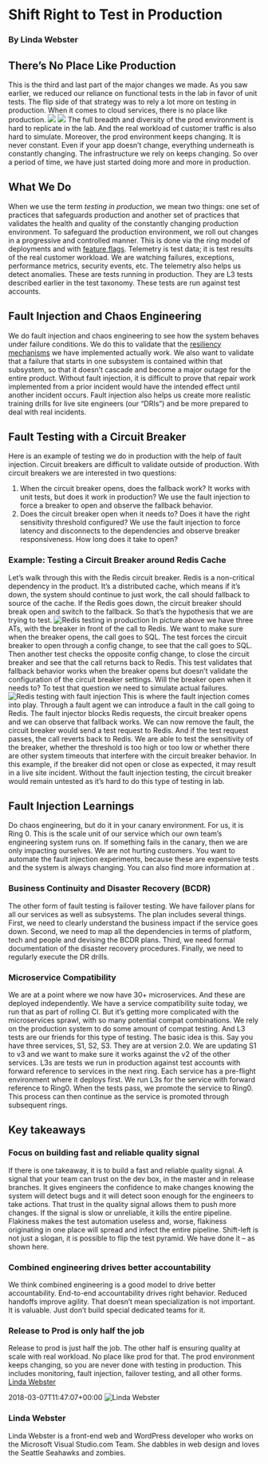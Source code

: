# Shift Right to Test in Production
### By Linda Webster

## There’s No Place Like Production
This is the third and last part of the major changes we made. As you saw
earlier, we reduced our reliance on functional tests in the lab in favor
of unit tests. The flip side of that strategy was to rely a lot more on
testing in production. When it comes to cloud services, there is no
place like
production.
[](https://www.youtube.com/watch?v=watch?v=jFXTryMp5KY&autoplay=1)
![](https://i.ytimg.com/vi/jFXTryMp5KY/maxresdefault.jpg)
![](/wp-content/uploads/2017/09/youtube_social_icon_red.png)
The full breadth and diversity of the prod environment is hard to
replicate in the lab. And the real workload of customer traffic is also
hard to simulate. Moreover, the prod environment keeps changing. It is
never constant. Even if your app doesn’t change, everything underneath
is constantly changing. The infrastructure we rely on keeps changing. So
over a period of time, we have just started doing more and more in
production.
## What We Do
When we use the term *testing in production*, we mean two things: one
set of practices that safeguards production and another set of practices
that validates the health and quality of the constantly changing
production environment.
To safeguard the production environment, we roll out changes in a
progressive and controlled manner. This is done via the ring model of
deployments and with [feature
flags](progressive-experimentation-feature-flags.md).
Telemetry is test data; it is test results of the real customer
workload. We are watching failures, exceptions, performance metrics,
security events, etc. The telemetry also helps us detect anomalies.
These are tests running in production. They are L3 tests described
earlier in the test taxonomy. These tests are run against test accounts.
## Fault Injection and Chaos Engineering
We do fault injection and chaos engineering to see how the system
behaves under failure conditions. We do this to validate that the
[resiliency
mechanisms](patterns-resiliency-cloud.md)
we have implemented actually work. We also want to validate that a
failure that starts in one subsystem is contained within that subsystem,
so that it doesn’t cascade and become a major outage for the entire
product. Without fault injection, it is difficult to prove that repair
work implemented from a prior incident would have the intended effect
until another incident occurs. Fault injection also helps us create more
realistic training drills for live site engineers (our “DRIs”) and be
more prepared to deal with real incidents.
## Fault Testing with a Circuit Breaker
Here is an example of testing we do in production with the help of fault
injection. Circuit breakers are difficult to validate outside of
production. With circuit breakers we are interested in two questions:
1.  When the circuit breaker opens, does the fallback work? It works
    with unit tests, but does it work in production? We use the fault
    injection to force a breaker to open and observe the fallback
    behavior.
2.  Does the circuit breaker open when it needs to? Does it have the
    right sensitivity threshold configured? We use the fault injection
    to force latency and disconnects to the dependencies and observe
    breaker responsiveness. How long does it take to open?
### Example: Testing a Circuit Breaker around Redis Cache
Let’s walk through this with the Redis circuit breaker. Redis is a
non-critical dependency in the product. It’s a distributed cache, which
means if it’s down, the system should continue to just work, the call
should fallback to source of the cache. If the Redis goes down, the
circuit breaker should break open and switch to the fallback. So that’s
the hypothesis that we are trying to test.
![Redis testing in
production](_img/redis-testing-in-production.png)
In picture above we have three ATs, with the breaker in front of the
call to Redis. We want to make sure when the breaker opens, the call
goes to SQL. The test forces the circuit breaker to open through a
config change, to see that the call goes to SQL. Then another test
checks the opposite config change, to close the circuit breaker and see
that the call returns back to Redis.
This test validates that fallback behavior works when the breaker opens
but doesn’t validate the configuration of the circuit breaker settings.
Will the breaker open when it needs to? To test that question we need to
simulate actual failures.
![Redis testing with fault
injection](_img/redis-testing-with-fault-injection.png)
This is where the fault injection comes into play. Through a fault agent
we can introduce a fault in the call going to Redis. The fault injector
blocks Redis requests, the circuit breaker opens and we can observe that
fallback works. We can now remove the fault, the circuit breaker would
send a test request to Redis. And if the test request passes, the call
reverts back to Redis. We are able to test the sensitivity of the
breaker, whether the threshold is too high or too low or whether there
are other system timeouts that interfere with the circuit breaker
behavior.
In this example, if the breaker did not open or close as expected, it
may result in a live site incident. Without the fault injection testing,
the circuit breaker would remain untested as it’s hard to do this type
of testing in lab.
## Fault Injection Learnings
Do chaos engineering, but do it in your canary environment. For us, it
is Ring 0. This is the scale unit of our service which our own team’s
engineering system runs on. If something fails in the canary, then we
are only impacting ourselves. We are not hurting customers.
You want to automate the fault injection experiments, because these are
expensive tests and the system is always changing. You can also find
more information at .
### Business Continuity and Disaster Recovery (BCDR)
The other form of fault testing is failover testing. We have failover
plans for all our services as well as subsystems. The plan includes
several things. First, we need to clearly understand the business impact
if the service goes down. Second, we need to map all the dependencies in
terms of platform, tech and people and devising the BCDR plans. Third,
we need formal documentation of the disaster recovery procedures.
Finally, we need to regularly execute the DR drills.
### Microservice Compatibility
We are at a point where we now have 30+ microservices. And these are
deployed independently. We have a service compatibility suite today, we
run that as part of rolling CI. But it’s getting more complicated with
the microservices sprawl, with so many potential compat combinations.
We rely on the production system to do some amount of compat testing.
And L3 tests are our friends for this type of testing. The basic idea is
this. Say you have three services, S1, S2, S3. They are at version 2.0.
We are updating S1 to v3 and we want to make sure it works against the
v2 of the other services. L3s are tests we run in production against
test accounts with forward reference to services in the next ring. Each
service has a pre-flight environment where it deploys first. We run L3s
for the service with forward reference to Ring0. When the tests pass, we
promote the service to Ring0. This process can then continue as the
service is promoted through subsequent rings.
## Key takeaways
### Focus on building fast and reliable quality signal
If there is one takeaway, it is to build a fast and reliable quality
signal. A signal that your team can trust on the dev box, in the master
and in release branches. It gives engineers the confidence to make
changes knowing the system will detect bugs and it will detect soon
enough for the engineers to take actions. That trust in the quality
signal allows them to push more changes. If the signal is slow or
unreliable, it kills the entire pipeline. Flakiness makes the test
automation useless and, worse, flakiness originating in one place will
spread and infect the entire pipeline. Shift-left is not just a slogan,
it is possible to flip the test pyramid. We have done it – as shown
here.
### Combined engineering drives better accountability
We think combined engineering is a good model to drive better
accountability. End-to-end accountability drives right behavior. Reduced
handoffs improve agility. That doesn’t mean specialization is not
important. It is valuable. Just don’t build special dedicated teams for
it.
### Release to Prod is only half the job
Release to prod is just half the job. The other half is ensuring quality
at scale with real workload. No place like prod for that. The prod
environment keeps changing, so you are never done with testing in
production. This includes monitoring, fault injection, failover testing,
and all other forms.
  [Linda
Webster](https://www.visualstudio.com/author/linda/ "Posts by Linda Webster")
  
2018-03-07T11:47:07+00:00 
![Linda
Webster](_img/linda_avatar_1479516507-130x130.jpg)
### Linda Webster
Linda Webster is a front-end web and WordPress developer who works on
the Microsoft Visual Studio.com Team. She dabbles in web design and
loves the Seattle Seahawks and zombies.
